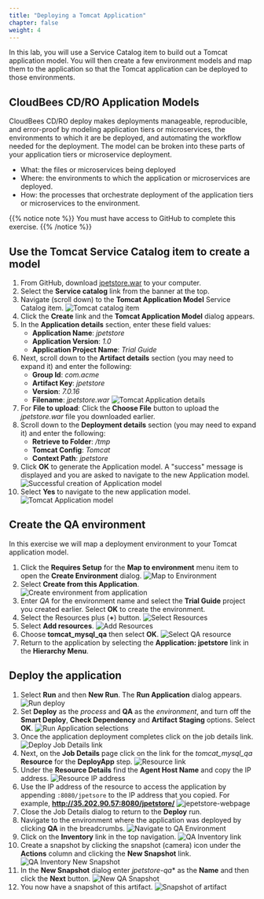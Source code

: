 ```yaml
---
title: "Deploying a Tomcat Application"
chapter: false
weight: 4
--- 
```


In this lab, you will use a Service Catalog item to build out a Tomcat application model. You will then create a few environment models and map them to the application so that the Tomcat application can be deployed to those environments.

## CloudBees CD/RO Application Models

CloudBees CD/RO deploy makes deployments manageable, reproducible, and error-proof by modeling application tiers or microservices, the environments to which it are be deployed, and automating the workflow needed for the deployment. The model can be broken into these parts of your application tiers or microservice deployment.

- What: the files or microservices being deployed
- Where: the environments to which the application or microservices are deployed.
- How: the processes that orchestrate deployment of the application tiers or microservices to the environment.

{{% notice note %}}
You must have access to GitHub to complete this exercise.
{{% /notice %}}

## Use the Tomcat Service Catalog item to create a model

1. From GitHub, download [jpetstore.war](https://github.com/o2platform/Demos_Files/blob/master/jPetStore%20-%20O2%20Demo%20Pack/apache-tomcat-7.0.16/webapps/jpetstore.war) to your computer.
2. Select the **Service catalog** link from the banner at the top.
3. Navigate (scroll down) to the **Tomcat Application Model** Service Catalog item. ![Tomcat catalog item](te-tomcat-item.png?width=20pc) 
4. Click the **Create** link and the **Tomcat Application Model** dialog appears.
5. In the **Application details** section, enter these field values:
    - **Application Name**: *jpetstore*
    - **Application Version**: *1.0*
    - **Application Project Name**: *Trial Guide*
6. Next, scroll down to the **Artifact details** section (you may need to expand it) and enter the following:
    - **Group Id**: *com.acme*
    - **Artifact Key**: *jpetstore*
    - **Version**: *7.0.16*
    - **Filename**: *jpetstore.war*
![Tomcat Application details](te-tomcat-app-details.png?width=40pc) 
7. For **File to upload**: Click the **Choose File** button to upload the *jpetstore.war* file you downloaded earlier.
8. Scroll down to the **Deployment details** section (you may need to expand it) and enter the following:
    - **Retrieve to Folder**: */tmp*
    - **Tomcat Config**: *Tomcat*
    - **Context Path**: *jpetstore*
9. Click **OK** to generate the Application model. A "success" message is displayed and you are asked to navigate to the new Application model. ![Successful creation of Application model](te-ss-cataolog-success-msg.png?width=40pc)
10. Select **Yes** to navigate to the new application model. ![Tomcat Application model](tomcat-application-model.png?width=40pc)

## Create the QA environment

In this exercise we will map a deployment environment to your Tomcat application model.

1. Click the **Requires Setup** for the **Map to environment** menu item to open the **Create Environment** dialog. ![Map to Environment](te-ss-catalog-app-hier-menu.png?width=40pc)
2. Select **Create from this Application**. ![Create environment from application](te-tomcat-create-uat-env.png?width=40pc)
3. Enter *QA* for the environment name and select the **Trial Guide** project you created earlier. Select **OK** to create the environment.
4. Select the Resources plus (**+**) button. ![Select Resources](te-ss-catalog-webtier-resources-plus.png?width=20pc)
5. Select **Add resources**. ![Add Resources](add-resources.png?width=40pc)
6. Choose **tomcat_mysql_qa** then select **OK**. ![Select QA resource](select-qa-resource.png?width=70pc)
7. Return to the application by selecting the **Application: jpetstore** link in the **Hierarchy Menu**.

## Deploy the application

1. Select **Run** and then **New Run**. The **Run Application** dialog appears. ![Run deploy](run-deploy.png?width=70pc)
2. Set **Deploy**  as the *process* and **QA** as the *environment*, and turn off the **Smart Deploy**, **Check Dependency** and **Artifact Staging** options. Select **OK**. ![Run Application selections](te-run-app-selections.png?width=40pc)
3. Once the application deployment completes click on the job details link. ![Deploy Job Details link](deploy-job-details-link.png?width=20pc)
4. Next, on the **Job Details** page click on the link for the *tomcat_mysql_qa* **Resource** for the **DeployApp** step. ![Resource link](deploy-resource-link.png?width=20pc)
5. Under the **Resource Details** find the **Agent Host Name** and copy the IP address. ![Resource IP address](te-app-resource-details-ip.png?width=20pc)
6. Use the IP address of the resource to access the application by appending `:8080/jpetsore` to the IP address that you copied. For example, **http://35.202.90.57:8080/jpetstore/** ![jepetstore-webpage](te-app-jpetstore-webpage.png?width=20pc)
7. Close the Job Details dialog to return to the **Deploy** run.
8. Navigate to the environment where the application was deployed by clicking **QA** in the breadcrumbs. ![Navigate to QA Environment](deploy-qa-env-link.png?width=20pc)
9. Click on the **Inventory** link in the top navigation. ![QA Inventory link](qa-inventory-link.png?width=20pc)
10. Create a snapshot by clicking the snapshot (camera) icon under the **Actions** column and clicking the **New Snapshot** link. ![QA Inventory New Snapshot](qa-inventory.png?width=20pc)
11. In the **New Snapshot** dialog enter *jpetstore-qa** as the **Name** and then click the **Next** button. ![New QA Snapshot](new-qa-snapshot.png?width=20pc) 
12. You now have a snapshot of this artifact. ![Snapshot of artifact](te-app-snapshot-details.png?width=70pc)

